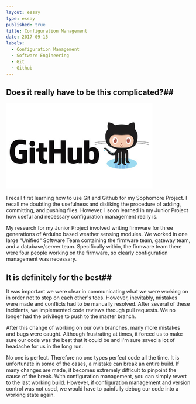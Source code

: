 ```yaml
---
layout: essay
type: essay
published: true
title: Configuration Management
date: 2017-09-15
labels:
  - Configuration Management
  - Software Engineering
  - Git
  - Github
---
```


## Does it really have to be this complicated?##

<img class="ui tiny left circular floated image" src="../images/GitHub.jpg">

I recall first learning how to use Git and Github for my Sophomore Project. I recall me doubting the usefulness and disliking the procedure of adding, committing, and pushing files. However, I soon learned in my Junior Project how useful and necessary configuration management really is.

My research for my Junior Project involved writing firmware for three generations of Arduino based weather sensing modules. We worked in one large "Unified" Software Team containing the firmware team, gateway team, and a database/server team. Specifically within, the firmware team there were four people working on the firmware, so clearly configuration management was necessary.

## It is definitely for the best##

It was important we were clear in communicating what we were working on in order not to step on each other's toes. However, inevitably, mistakes were made and conflicts had to be manually resolved. After several of these incidents, we implemented code reviews through pull requests. We no longer had the privilege to push to the master branch.

After this change of working on our own branches, many more mistakes and bugs were caught. Although frustrating at times, it forced us to make sure our code was the best that it could be and I'm sure saved a lot of headache for us in the long run.

No one is perfect. Therefore no one types perfect code all the time. It is unfortunate in some of the cases, a mistake can break an entire build. If many changes are made, it becomes extremely difficult to pinpoint the cause of the break. With configuration management, you can simply revert to the last working build. However, if configuration management and version control was not used, we would have to painfully debug our code into a working state again.
